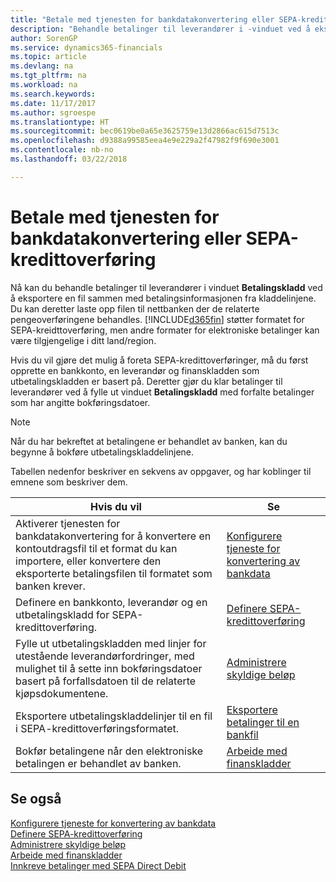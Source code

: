 ```yaml
---
title: "Betale med tjenesten for bankdatakonvertering eller SEPA-kredittoverføring | Microsoft-dokumentasjon"
description: "Behandle betalinger til leverandører i -vinduet ved å eksportere en fil sammen med betalingsinformasjonen fra kladdelinjene."
author: SorenGP
ms.service: dynamics365-financials
ms.topic: article
ms.devlang: na
ms.tgt_pltfrm: na
ms.workload: na
ms.search.keywords: 
ms.date: 11/17/2017
ms.author: sgroespe
ms.translationtype: HT
ms.sourcegitcommit: bec0619be0a65e3625759e13d2866ac615d7513c
ms.openlocfilehash: d9388a99585eea4e9e229a2f47982f9f690e3001
ms.contentlocale: nb-no
ms.lasthandoff: 03/22/2018

---
```

# <a name="making-payments-with-bank-data-conversion-service-or-sepa-credit-transfer"></a>Betale med tjenesten for bankdatakonvertering eller SEPA-kredittoverføring
Nå kan du behandle betalinger til leverandører i vinduet **Betalingskladd** ved å eksportere en fil sammen med betalingsinformasjonen fra kladdelinjene. Du kan deretter laste opp filen til nettbanken der de relaterte pengeoverføringene behandles. [!INCLUDE[d365fin](includes/d365fin_md.md)] støtter formatet for SEPA-kreidttoverføring, men andre formater for elektroniske betalinger kan være tilgjengelige i ditt land/region.   

 Hvis du vil gjøre det mulig å foreta SEPA-kredittoverføringer, må du først opprette en bankkonto, en leverandør og finanskladden som utbetalingskladden er basert på. Deretter gjør du klar betalinger til leverandører ved å fylle ut vinduet **Betalingskladd** med forfalte betalinger som har angitte bokføringsdatoer.  

> [!NOTE]  
>  Når du har bekreftet at betalingene er behandlet av banken, kan du begynne å bokføre utbetalingskladdelinjene.  

 Tabellen nedenfor beskriver en sekvens av oppgaver, og har koblinger til emnene som beskriver dem.   

|**Hvis du vil**|**Se**|  
|------------|-------------|  
|Aktiverer tjenesten for bankdatakonvertering for å konvertere en kontoutdragsfil til et format du kan importere, eller konvertere den eksporterte betalingsfilen til formatet som banken krever.|[Konfigurere tjeneste for konvertering av bankdata](bank-how-setup-bank-statement-service.md)|  
|Definere en bankkonto, leverandør og en utbetalingskladd for SEPA-kredittoverføring.|[Definere SEPA-kredittoverføring](finance-how-to-set-up-sepa-credit-transfer.md)|  
|Fylle ut utbetalingskladden med linjer for utestående leverandørfordringer, med mulighet til å sette inn bokføringsdatoer basert på forfallsdatoen til de relaterte kjøpsdokumentene.|[Administrere skyldige beløp](payables-manage-payables.md)|  
|Eksportere utbetalingskladdelinjer til en fil i SEPA-kredittoverføringsformatet.|[Eksportere betalinger til en bankfil](payables-how-export-payments-bank-file.md)|  
|Bokfør betalingene når den elektroniske betalingen er behandlet av banken.|[Arbeide med finanskladder](ui-work-general-journals.md)|  

## <a name="see-also"></a>Se også  
[Konfigurere tjeneste for konvertering av bankdata](bank-how-setup-bank-statement-service.md)  
[Definere SEPA-kredittoverføring](finance-how-to-set-up-sepa-credit-transfer.md)  
[Administrere skyldige beløp](payables-manage-payables.md)   
[Arbeide med finanskladder](ui-work-general-journals.md)  
[Innkreve betalinger med SEPA Direct Debit](finance-collect-payments-with-sepa-direct-debit.md)   


